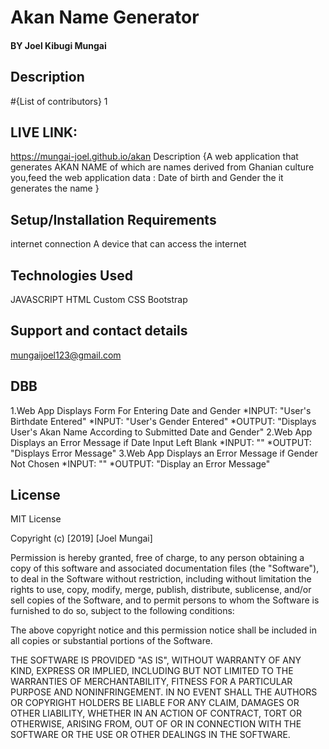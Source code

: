 # Akan Name Generator
#### BY Joel Kibugi Mungai
## Description


#{List of contributors}
1
## LIVE LINK:
https://mungai-joel.github.io/akan
Description
{A web application that generates AKAN NAME of which are names derived from Ghanian culture you,feed the web application data : Date of birth and Gender the it generates the name }

## Setup/Installation Requirements
internet connection A device that can access the internet

## Technologies Used
JAVASCRIPT HTML Custom CSS Bootstrap

## Support and contact details
mungaijoel123@gmail.com
## DBB
1.Web App Displays Form For Entering Date and Gender *INPUT: "User's Birthdate Entered" *INPUT: "User's Gender Entered" *OUTPUT: "Displays User's Akan Name According to Submitted Date and Gender"
2.Web App Displays an Error Message if Date Input Left Blank *INPUT: "" *OUTPUT: "Displays Error Message"
3.Web App Displays an Error Message if Gender Not Chosen *INPUT: "" *OUTPUT: "Display an Error Message"
## License
MIT License

Copyright (c) [2019] [Joel Mungai]

Permission is hereby granted, free of charge, to any person obtaining a copy of this software and associated documentation files (the "Software"), to deal in the Software without restriction, including without limitation the rights to use, copy, modify, merge, publish, distribute, sublicense, and/or sell copies of the Software, and to permit persons to whom the Software is furnished to do so, subject to the following conditions:

The above copyright notice and this permission notice shall be included in all copies or substantial portions of the Software.

THE SOFTWARE IS PROVIDED "AS IS", WITHOUT WARRANTY OF ANY KIND, EXPRESS OR IMPLIED, INCLUDING BUT NOT LIMITED TO THE WARRANTIES OF MERCHANTABILITY, FITNESS FOR A PARTICULAR PURPOSE AND NONINFRINGEMENT. IN NO EVENT SHALL THE AUTHORS OR COPYRIGHT HOLDERS BE LIABLE FOR ANY CLAIM, DAMAGES OR OTHER LIABILITY, WHETHER IN AN ACTION OF CONTRACT, TORT OR OTHERWISE, ARISING FROM, OUT OF OR IN CONNECTION WITH THE SOFTWARE OR THE USE OR OTHER DEALINGS IN THE SOFTWARE.

